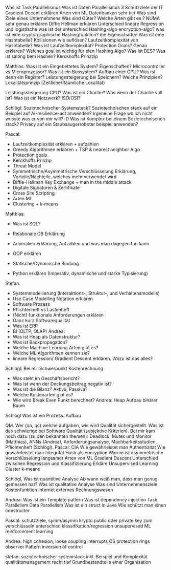 
Was ist Task Parallelismus
Was ist Daten Parallelismus
3 Schutzziele der IT
Gradient Decent erklären
Arten von ML
Datenbanken sehr tief
Was sind Ziele eines Unternehmens
Was sind Güter? Welche Arten gibt es ?
NUMA sehr genau erklären
Diffie Hellman erklären
Unterschied lineare Regression und logistische
was ist der unterschied Hashing-algo encryption-algo?
was ist eine cryptorgraphische Hashingfunktion? die Eigenschaften
Was ist eine Hashtabelle?
Kollisionen wie auflösen?
Laufzeitkomplexität von Hashtabelle?
Was ist Laufzeitkomplexität?
Protection Goals? Genau erklären?
Welches goal ist wichtig für eien Hashing Algo?
Was ist DES?
Was ist salting bem Hashen?
Kerckhoffs Prinzzip

Matthias:
Was ist ein Eingebettetes System? Eigenschaften?
Microcontroller vs Microprozessor?
Was ist ein Bussystem?
Aufbau einer CPU?
Was ist denn ein Register?
Leistungssteigerung bei Speichern? Welche Prinzipien?
Lokalitätsprinzip
(Zeitliche/Räumliche Lokalität)

Leistungssteigerung CPU?
Was ist ein Chache?
Was wenn der Chache voll ist?
Was ist ein Netzwerk? ISO/OSI?

Schlögl:
Soziotechnischer Systemstack?
Soziotechnischen stack auf ein Beispiel auf Ai-resilience-act anwenden?
Irgeneine Frage wo ich nicht wusste was er von mir will? :D
Was ist Komplex bei einem Soziotechnischen stack?
Privacy auf ein Staubsaugerroboter beispiel anwenden?

Pascal:
- Laufzeitkomplexität erklären + aufzählen
- ⁠Greedy Algorithmen erklären + TSP &amp; nearest neighbor Algo
- ⁠Protection goals
- ⁠Kerckhoffs Prinzip
- ⁠Threat Model
- ⁠Symmetrische/Asymmetrische Verschlüsselung Erklärung, Vorteile/Nachteile, welches
mehr verwendet wird
- Diffie-Hellman Key Exchange + man in the middle attack
- ⁠Digitale Signaturen &amp; Zertifikate
- ⁠Cross Site Scripting
- ⁠Arten ML
- ⁠Clustering + k-means

Matthias:
- Was ist SQL?
- ⁠Relationale DB Erklärung
- ⁠Anomalien Erklärung, Aufzählen und was man dagegen tun kann
- ⁠OOP erklären

- ⁠Statische/Dynamische Bindung
- ⁠Python erklären (Imperativ, dynamische und starke Typisierung)

Stefan:
- Systemmodellierung (Interaktions-, Struktur-, und Verhaltensmodelle)
- ⁠Use Case Modelling Notation erklären
- ⁠Software Prozess
- ⁠Pflichtenheft vs Lastenheft
- ⁠(Nicht) funktionale Anforderungen erklären
- ⁠Ganz kurz Softwarequalität
- ⁠Was ist ERP
- ⁠BI (OLTP, OLAP)
Andrea:
- Was ist Heap als Datenstruktur?
- Was ist Backpropagation?
- Welche Machine Learning Arten gibt es?
- Welche ML Algorithmen kennen sie?
- lineare Regression/ Gradient Descent erklären. Wozu ist das alles?

Schlögl: Bei mir Schwerpunkt Kostenrechnung
- Was steht im Geschäftsbericht?
- Was ist wenn der Deckungsbeitrag negativ ist?
- Was ist die Bilanz? Aktiva, Passiva?
- Welche Kostenarten gibt es?
- Wie wird Break Even Punkt berechnet?
Andrea:
Heap
Aufbau binärer Baum

Schlögl
Was ist ein Prozess. Aufbau

QM. Wer (qa, qc) welche aufgaben, wie wird Qualität sichergestellt. Was ist das schwierige
bei Software Qualität (subjektive Kriterien).
Bei mir kam noch dazu (zu den bekannten themen): Deadlock, Mutex und Monitor
(Matthias), ANNs (Andrea), Anforderungsanalyse, Machbarkeitsstudien, Pflichtenheft
(Schlögl).
Pascal:
CIA
Wie gewährleistet man Authentizität
Wie gewährleistet man Integrität
Hash als encryption
Warum ist asymmetrische Verschlüsselung langsamer
Arten von ML
Gradient Descent
Unterschied zwischen Regression und Klassifizierung
Erkläre Unsupervised Learning
Cluster k-means

Schlögl,
Was ist quantitive Analyse
Ab wann weiß man, dass man genug gemessen hat?
Was ist qualitative Analyse
Was sind Unternehmensziele
Kostenfunktion
Internet externes Rechnungswesen

Andrea:
Was ist ein Template pattern
Was ist dependency injection
Task Parallelism
Data Parallelism
Was ist ein struct in Java
Wie schützt man einen constructer

Pascal:
schutzziele,
symm/asymm krypto
public oder private key zum verschlüsseln
unterschied klassifikation/regression
unsupervised ML
reinforcement learning

Andrea:
high cohesion, loose coupling
Interrupts
OS protection rings
observer Pattern
inversion of control

stefan:
soziotechnischer systemstack inkl. Beispiel und Komplexität
qualitätsmanagement recht tief
Grundbestandteile einer Organisation